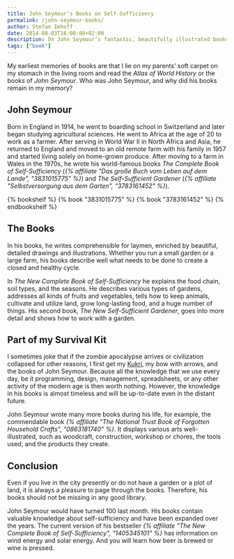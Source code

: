 ```yaml
---
title: John Seymour’s Books on Self-Sufficiency
permalink: /john-seymour-books/
author: Stefan Imhoff
date: 2014-08-03T16:00:00+02:00
description: On John Seymour’s fantastic, beautifully illustrated books on self-sufficiency, agriculture, and crafts. The optimal equipment for an upcoming zombie apocalypse.
tags: ["book"]
---
```


My earliest memories of books are that I lie on my parents’ soft carpet on my stomach in the living room and read the <cite>Atlas of World History</cite> or the books of _John Seymour_. Who was John Seymour, and why did his books remain in my memory?

## John Seymour

Born in England in 1914, he went to boarding school in Switzerland and later began studying agricultural sciences. He went to Africa at the age of 20 to work as a farmer. After serving in World War II in North Africa and Asia, he returned to England and moved to an old remote farm with his family in 1957 and started living solely on home-grown produce. After moving to a farm in Wales in the 1970s, he wrote his world-famous books <cite>The Complete Book of Self-Sufficiency</cite> (<cite lang="de">{% affiliate "Das große Buch vom Leben auf dem Lande", "3831015775" %}</cite>) and <cite>The Self-Sufficient Gardener</cite> (<cite lang="de">{% affiliate "Selbstversorgung aus dem Garten", "3783161452" %}</cite>).

{% bookshelf %}
{% book "3831015775" %}
{% book "3783161452" %}
{% endbookshelf %}

## The Books

In his books, he writes comprehensible for laymen, enriched by beautiful, detailed drawings and illustrations. Whether you run a small garden or a large farm, his books describe well what needs to be done to create a closed and healthy cycle.

In _The New Complete Book of Self-Sufficiency_ he explains the food chain, soil types, and the seasons. He describes various types of gardens, addresses all kinds of fruits and vegetables, tells how to keep animals, cultivate and utilize land, grow long-lasting food, and a huge number of things. His second book, _The New Self-Sufficient Gardener_, goes into more detail and shows how to work with a garden.

## Part of my Survival Kit

I sometimes joke that if the zombie apocalypse arrives or civilization collapsed for other reasons, I first get my [Kukri](https://en.wikipedia.org/wiki/Khukuri), my bow with arrows, and the books of John Seymour. Because all the knowledge that we use every day, be it programming, design, management, spreadsheets, or any other activity of the modern age is then worth nothing. However, the knowledge in his books is almost timeless and will be up-to-date even in the distant future.

John Seymour wrote many more books during his life, for example, the commendable book <cite>{% affiliate "The National Trust Book of Forgotten Household Crafts", "0863181740" %}</cite>. It displays various arts well-illustrated, such as woodcraft, construction, workshop or chores, the tools used, and the products they create.

## Conclusion

Even if you live in the city presently or do not have a garden or a plot of land, it is always a pleasure to page through the books. Therefore, his books should not be missing in any good library.

John Seymour would have turned 100 last month. His books contain valuable knowledge about self-sufficiency and have been expanded over the years. The current version of his bestseller <cite>{% affiliate "The New Complete Book of Self-Sufficiency", "1405345101" %}</cite> has information on wind energy and solar energy. And you will learn how beer is brewed or wine is pressed.
